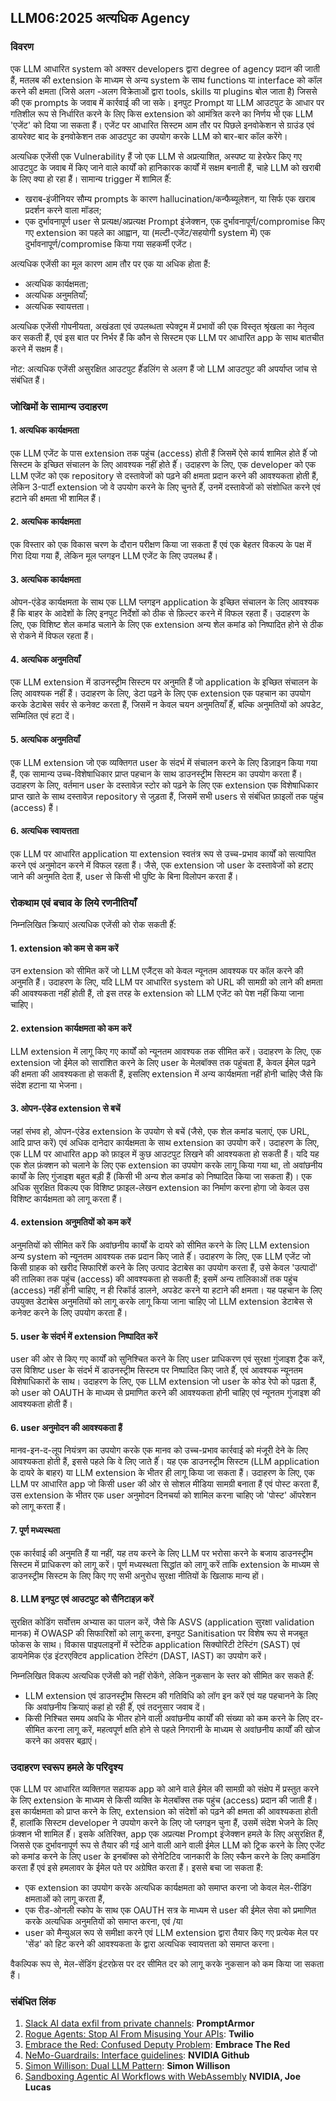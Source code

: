 ## LLM06:2025 अत्यधिक Agency

### विवरण

एक LLM आधारित system को अक्सर developers द्वारा degree of agency प्रदान की जाती हैं, मतलब की extension के माध्यम से अन्य system के साथ functions या interface को कॉल करने की क्षमता (जिसे अलग -अलग विक्रेताओं द्वारा  tools, skills या plugins बोल जाता है) जिससे की एक prompts के जवाब में कार्रवाई की जा सके। इनपुट Prompt या LLM आउटपुट के आधार पर गतिशील रूप से निर्धारित करने के लिए किस extension को आमंत्रित करने का निर्णय भी एक LLM 'एजेंट' को दिया जा सकता हैं। एजेंट पर आधारित सिस्टम आम तौर पर पिछले इनवोकेशन से ग्राउंड एवं  डायरेक्ट बाद के इनवोकेशन तक आउटपुट का उपयोग करके LLM को बार-बार कॉल करेंगे। 

अत्यधिक एजेंसी एक Vulnerability हैं जो एक LLM से अप्रत्याशित, अस्पष्ट या हेरफेर किए गए आउटपुट के जवाब में किए जाने वाले कार्यों को हानिकारक कार्यों में सक्षम बनाती हैं, चाहे LLM को खराबी के लिए क्या हो रहा हैं। सामान्य trigger में शामिल हैंं:
* खराब-इंजीनियर सौम्य prompts के कारण hallucination/कन्फैब्यूलेशन, या सिर्फ एक खराब प्रदर्शन करने वाला मॉडल;
* एक दुर्भावनापूर्ण user से प्रत्यक्ष/अप्रत्यक्ष Prompt इंजेक्शन, एक दुर्भावनापूर्ण/compromise किए गए extension का पहले का आह्वान, या (मल्टी-एजेंट/सहयोगी system में) एक दुर्भावनापूर्ण/compromise किया गया सहकर्मी एजेंट।

अत्यधिक एजेंसी का मूल कारण आम तौर पर एक या अधिक होता हैं:
* अत्यधिक कार्यक्षमता;
* अत्यधिक अनुमतियाँ;
* अत्यधिक स्वायत्तता।

अत्यधिक एजेंसी गोपनीयता, अखंडता एवं  उपलब्धता स्पेक्ट्रम में प्रभावों की एक विस्तृत श्रृंखला का नेतृत्व कर सकती हैं, एवं  इस बात पर निर्भर हैं कि कौन से सिस्टम एक LLM पर आधारित app के साथ बातचीत करने में सक्षम हैं।

नोट: अत्यधिक एजेंसी असुरक्षित आउटपुट हैंंडलिंग से अलग हैं जो LLM आउटपुट की अपर्याप्त जांच से संबंधित हैं।

### जोखिमों के सामान्य उदाहरण

#### 1. अत्यधिक कार्यक्षमता
  एक LLM एजेंट के पास extension तक पहुंच (access) होती हैं जिसमें ऐसे कार्य शामिल होते हैंं जो सिस्टम के इच्छित संचालन के लिए आवश्यक नहीं होते हैंं। उदाहरण के लिए, एक developer को एक LLM एजेंट को एक repository से दस्तावेजों को पढ़ने की क्षमता प्रदान करने की आवश्यकता होती हैं, लेकिन 3-पार्टी extension जो वे उपयोग करने के लिए चुनते हैंं, उनमें दस्तावेजों को संशोधित करने एवं  हटाने की क्षमता भी शामिल हैं।
#### 2. अत्यधिक कार्यक्षमता
  एक विस्तार को एक विकास चरण के दौरान परीक्षण किया जा सकता हैं एवं  एक बेहतर विकल्प के पक्ष में गिरा दिया गया हैं, लेकिन मूल प्लगइन LLM एजेंट के लिए उपलब्ध हैं।
#### 3. अत्यधिक कार्यक्षमता
  ओपन-एंडेड कार्यक्षमता के साथ एक LLM प्लगइन application के इच्छित संचालन के लिए आवश्यक हैं कि बाहर के आदेशों के लिए इनपुट निर्देशों को ठीक से फ़िल्टर करने में विफल रहता हैं। उदाहरण के लिए, एक विशिष्ट शेल कमांड चलाने के लिए एक extension अन्य शेल कमांड को निष्पादित होने से ठीक से रोकने में विफल रहता हैं।
#### 4. अत्यधिक अनुमतियाँ
  एक LLM extension में डाउनस्ट्रीम सिस्टम पर अनुमति हैं जो application के इच्छित संचालन के लिए आवश्यक नहीं हैं। उदाहरण के लिए, डेटा पढ़ने के लिए एक extension एक पहचान का उपयोग करके डेटाबेस सर्वर से कनेक्ट करता हैं, जिसमें न केवल चयन अनुमतियाँ हैंं, बल्कि अनुमतियों को अपडेट, सम्मिलित एवं  हटा दें।
#### 5. अत्यधिक अनुमतियाँ
  एक LLM extension जो एक व्यक्तिगत user के संदर्भ में संचालन करने के लिए डिज़ाइन किया गया हैं, एक सामान्य उच्च-विशेषाधिकार प्राप्त पहचान के साथ डाउनस्ट्रीम सिस्टम का उपयोग करता हैं। उदाहरण के लिए, वर्तमान user के दस्तावेज़ स्टोर को पढ़ने के लिए एक extension एक विशेषाधिकार प्राप्त खाते के साथ दस्तावेज़ repository से जुड़ता हैं, जिसमें सभी users से संबंधित फ़ाइलों तक पहुंच (access) हैं।
#### 6. अत्यधिक स्वायत्तता
  एक LLM पर आधारित application या extension स्वतंत्र रूप से उच्च-प्रभाव कार्यों को सत्यापित करने एवं  अनुमोदन करने में विफल रहता हैं। जैसे, एक extension जो user के दस्तावेजों को हटाए जाने की अनुमति देता हैं, user से किसी भी पुष्टि के बिना विलोपन करता हैं।

### रोकथाम एवं बचाव के लिये रणनीतियाँ

निम्नलिखित क्रियाएं अत्यधिक एजेंसी को रोक सकती हैंं:

#### 1. extension को कम से कम करें
  उन extension को सीमित करें जो LLM एजैंट्स को केवल न्यूनतम आवश्यक पर कॉल करने की अनुमति हैं। उदाहरण के लिए, यदि LLM पर आधारित system को URL की सामग्री को लाने की क्षमता की आवश्यकता नहीं होती हैं, तो इस तरह के extension को LLM एजेंट को पेश नहीं किया जाना चाहिए।
#### 2. extension कार्यक्षमता को कम करें
  LLM extension में लागू किए गए कार्यों को न्यूनतम आवश्यक तक सीमित करें। उदाहरण के लिए, एक extension जो ईमेल को सारांशित करने के लिए user के मेलबॉक्स तक पहुंचता हैं, केवल ईमेल पढ़ने की क्षमता की आवश्यकता हो सकती हैं, इसलिए extension में अन्य कार्यक्षमता नहीं होनी चाहिए जैसे कि संदेश हटाना या भेजना।
#### 3. ओपन-एंडेड extension से बचें
  जहां संभव हो, ओपन-एंडेड extension के उपयोग से बचें (जैसे, एक शेल कमांड चलाएं, एक URL, आदि प्राप्त करें) एवं  अधिक दानेदार कार्यक्षमता के साथ extension का उपयोग करें। उदाहरण के लिए, एक LLM पर आधारित app को फ़ाइल में कुछ आउटपुट लिखने की आवश्यकता हो सकती हैं। यदि यह एक शेल फ़ंक्शन को चलाने के लिए एक extension का उपयोग करके लागू किया गया था, तो अवांछनीय कार्यों के लिए गुंजाइश बहुत बड़ी हैं (किसी भी अन्य शेल कमांड को निष्पादित किया जा सकता हैं)। एक अधिक सुरक्षित विकल्प एक विशिष्ट फ़ाइल-लेखन extension का निर्माण करना होगा जो केवल उस विशिष्ट कार्यक्षमता को लागू करता हैं।
#### 4. extension अनुमतियों को कम करें
  अनुमतियों को सीमित करें कि अवांछनीय कार्यों के दायरे को सीमित करने के लिए LLM extension अन्य system को न्यूनतम आवश्यक तक प्रदान किए जाते हैंं। उदाहरण के लिए, एक LLM एजेंट जो किसी ग्राहक को खरीद सिफारिशें करने के लिए उत्पाद डेटाबेस का उपयोग करता हैं, उसे केवल 'उत्पादों' की तालिका तक पहुंच (access) की आवश्यकता हो सकती हैं; इसमें अन्य तालिकाओं तक पहुंच (access) नहीं होनी चाहिए, न ही रिकॉर्ड डालने, अपडेट करने या हटाने की क्षमता। यह पहचान के लिए उपयुक्त डेटाबेस अनुमतियों को लागू करके लागू किया जाना चाहिए जो LLM extension डेटाबेस से कनेक्ट करने के लिए उपयोग करता हैं।
#### 5. user के संदर्भ में extension निष्पादित करें
  user की ओर से किए गए कार्यों को सुनिश्चित करने के लिए user प्राधिकरण एवं  सुरक्षा गुंजाइश ट्रैक करें, उस विशिष्ट user के संदर्भ में डाउनस्ट्रीम सिस्टम पर निष्पादित किए जाते हैंं, एवं  आवश्यक न्यूनतम विशेषाधिकारों के साथ। उदाहरण के लिए, एक LLM extension जो user के कोड रेपो को पढ़ता हैं, को user को OAUTH के माध्यम से प्रमाणित करने की आवश्यकता होनी चाहिए एवं  न्यूनतम गुंजाइश की आवश्यकता होती हैं।
#### 6. user अनुमोदन की आवश्यकता हैं
  मानव-इन-द-लूप नियंत्रण का उपयोग करके एक मानव को उच्च-प्रभाव कार्रवाई को मंजूरी देने के लिए आवश्यकता होती हैं, इससे पहले कि वे लिए जाते हैंं। यह एक डाउनस्ट्रीम सिस्टम (LLM application के दायरे के बाहर) या LLM extension के भीतर ही लागू किया जा सकता हैं। उदाहरण के लिए, एक LLM पर आधारित app जो किसी user की ओर से सोशल मीडिया सामग्री बनाता हैं एवं  पोस्ट करता हैं, उस extension के भीतर एक user अनुमोदन दिनचर्या को शामिल करना चाहिए जो 'पोस्ट' ऑपरेशन को लागू करता हैं।
#### 7. पूर्ण मध्यस्थता
  एक कार्रवाई की अनुमति हैं या नहीं, यह तय करने के लिए LLM पर भरोसा करने के बजाय डाउनस्ट्रीम सिस्टम में प्राधिकरण को लागू करें। पूर्ण मध्यस्थता सिद्धांत को लागू करें ताकि extension के माध्यम से डाउनस्ट्रीम सिस्टम के लिए किए गए सभी अनुरोध सुरक्षा नीतियों के खिलाफ मान्य हों।
#### 8. LLM इनपुट एवं  आउटपुट को सैनिटाइज़ करें
  सुरक्षित कोडिंग सर्वोत्तम अभ्यास का पालन करें, जैसे कि ASVS (application सुरक्षा validation मानक) में OWASP की सिफारिशों को लागू करना, इनपुट Sanitisation पर विशेष रूप से मजबूत फोकस के साथ। विकास पाइपलाइनों में स्टेटिक application सिक्योरिटी टेस्टिंग (SAST) एवं  डायनेमिक एंड इंटरएक्टिव application टेस्टिंग (DAST, IAST) का उपयोग करें।

निम्नलिखित विकल्प अत्यधिक एजेंसी को नहीं रोकेंगे, लेकिन नुकसान के स्तर को सीमित कर सकते हैंं:

- LLM extension एवं  डाउनस्ट्रीम सिस्टम की गतिविधि को लॉग इन करें एवं  यह पहचानने के लिए कि अवांछनीय क्रियाएं कहां हो रही हैंं, एवं  तदनुसार जवाब दें।
- किसी निश्चित समय अवधि के भीतर होने वाली अवांछनीय कार्यों की संख्या को कम करने के लिए दर-सीमित करना लागू करें, महत्वपूर्ण क्षति होने से पहले निगरानी के माध्यम से अवांछनीय कार्यों की खोज करने का अवसर बढ़ाएं।

### उदाहरण स्वरूप हमले के परिदृश्य

एक LLM पर आधारित व्यक्तिगत सहायक app को आने वाले ईमेल की सामग्री को संक्षेप में प्रस्तुत करने के लिए extension के माध्यम से किसी व्यक्ति के मेलबॉक्स तक पहुंच (access) प्रदान की जाती हैं। इस कार्यक्षमता को प्राप्त करने के लिए, extension को संदेशों को पढ़ने की क्षमता की आवश्यकता होती हैं, हालांकि सिस्टम developer ने उपयोग करने के लिए जो प्लगइन चुना हैं, उसमें संदेश भेजने के लिए फ़ंक्शन भी शामिल हैंं। इसके अतिरिक्त, app एक अप्रत्यक्ष Prompt इंजेक्शन हमले के लिए असुरक्षित हैं, जिससे एक दुर्भावनापूर्ण रूप से तैयार की गई आने वाली आने वाली ईमेल LLM को ट्रिक करने के लिए एजेंट को कमांड करने के लिए user के इनबॉक्स को सेनेटिटिव जानकारी के लिए स्कैन करने के लिए कमांडिंग करता हैं एवं  इसे हमलावर के ईमेल पते पर अग्रेषित करता हैं। इससे बचा जा सकता हैं:
* एक extension का उपयोग करके अत्यधिक कार्यक्षमता को समाप्त करना जो केवल मेल-रीडिंग क्षमताओं को लागू करता हैं,
* एक रीड-ओनली स्कोप के साथ एक OAUTH सत्र के माध्यम से user की ईमेल सेवा को प्रमाणित करके अत्यधिक अनुमतियों को समाप्त करना, एवं /या
* user को मैन्युअल रूप से समीक्षा करने एवं  LLM extension द्वारा तैयार किए गए प्रत्येक मेल पर 'सेंड' को हिट करने की आवश्यकता के द्वारा अत्यधिक स्वायत्तता को समाप्त करना।

वैकल्पिक रूप से, मेल-सेंडिंग इंटरफ़ेस पर दर सीमित दर को लागू करके नुकसान को कम किया जा सकता हैं।

### संबंधित लिंक

1. [Slack AI data exfil from private channels](https://promptarmor.substack.com/p/slack-ai-data-exfiltration-from-private): **PromptArmor**
2. [Rogue Agents: Stop AI From Misusing Your APIs](https://www.twilio.com/en-us/blog/rogue-ai-agents-secure-your-apis): **Twilio**
3. [Embrace the Red: Confused Deputy Problem](https://embracethered.com/blog/posts/2023/chatgpt-cross-plugin-request-forgery-and-prompt-injection./): **Embrace The Red**
4. [NeMo-Guardrails: Interface guidelines](https://github.com/NVIDIA/NeMo-Guardrails/blob/main/docs/security/guidelines.md): **NVIDIA Github**
6. [Simon Willison: Dual LLM Pattern](https://simonwillison.net/2023/Apr/25/dual-llm-pattern/): **Simon Willison**
7. [Sandboxing Agentic AI Workflows with WebAssembly](https://developer.nvidia.com/blog/sandboxing-agentic-ai-workflows-with-webassembly/) **NVIDIA, Joe Lucas**
